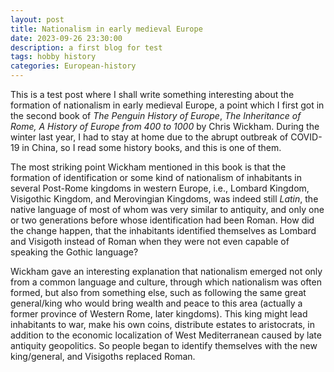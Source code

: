 ```yaml
---
layout: post
title: Nationalism in early medieval Europe
date: 2023-09-26 23:30:00
description: a first blog for test
tags: hobby history
categories: European-history
---
```

This is a test post where I shall write something interesting about the formation of nationalism in early medieval Europe, a point which I first got in the second book of *The Penguin History of Europe*, *The Inheritance of Rome, A History of Europe from 400 to 1000* by Chris Wickham. During the winter last year, I had to stay at home due to the abrupt outbreak of COVID-19 in China, so I read some history books, and this is one of them.


The most striking point Wickham mentioned in this book is that the formation of identification or some kind of nationalism of inhabitants in several Post-Rome kingdoms in western Europe, i.e., Lombard Kingdom, Visigothic Kingdom, and Merovingian Kingdoms, was indeed still *Latin*, the native language of most of whom was very similar to antiquity, and only one or two generations before whose identification had been Roman. How did the change happen, that the inhabitants identified themselves as Lombard and Visigoth instead of Roman when they were not even capable of speaking the Gothic language?


Wickham gave an interesting explanation that nationalism emerged not only from a common language and culture, through which nationalism was often formed, but also from something else, such as following the same great general/king who would bring wealth and peace to this area (actually a former province of Western Rome, later kingdoms). This king might lead inhabitants to war, make his own coins, distribute estates to aristocrats, in addition to the economic localization of West Mediterranean caused by late antiquity geopolitics. So people began to identify themselves with the new king/general, and Visigoths replaced Roman.

